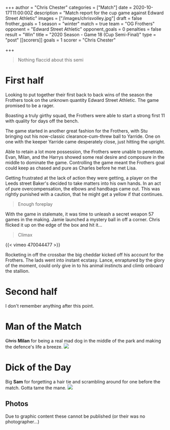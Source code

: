 +++
author = "Chris Chester"
categories = ["Match"]
date = 2020-10-17T11:00:00Z
description = "Match report for the cup game against Edward Street Athletic"
images = ["/images/chrisvolley.jpg"]
draft = false
frother_goals = 1
season = "winter"
match = true
team = "OG Frothers"
opponent = "Edward Street Athletic"
opponent_goals = 0
penalties = false
result = "Win"
title = "2020 Season - Game 18 (Cup Semi-Final)"
type = "post"
[[scorers]]
goals = 1
scorer = "Chris Chester"

+++
> Nothing flaccid about this semi

# First half

Looking to put together their first back to back wins of the season the Frothers took on the unknown quantity Edward Street Athletic. The game promised to be a rager.

Boasting a truly girthy squad, the Frothers were able to start a strong first 11 with quality for days off the bench.

The game started in another great fashion for the Frothers, with Stu bringing out his now-classic clearance-cum-threw ball to Yarride. One on one with the keeper Yarride came desperately close, just hitting the upright.

Able to retain a lot more possession, the Frothers were unable to penetrate. Evan, Milan, and the Harrys showed some real desire and composure in the middle to dominate the game. Controlling the game meant the Frothers goal could keep as chased and pure as Charles before he met Lisa.

Getting frustrated at the lack of action they were getting, a player on the Leeds street Baker's decided to take matters into his own hands. In an act of pure overcompensation, the elbows and handbags came out. This was rightly punished with a caution, that he might get a yellow if that continues.

> Enough foreplay

With the game in stalemate, it was time to unleash a secret weapon 57 games in the making. Jamie launched a mystery ball in off a corner. Chris flicked it up on the edge of the box and hit it...

> Climax

{{< vimeo 470044477 >}}

Rocketing in off the crossbar the big cheddar kicked off his account for the Frothers. The lads went into instant ecstasy. Lance, enraptured by the glory of the moment, could only give in to his animal instincts and climb onboard the stallion.

# Second half

I don't remember anything after this point.

# Man of the Match

~~Chris~~ **Milan** for being a real mad dog in the middle of the park and making the defence's life a breeze.
![](/images/milangoof.jpg)

# Dick of the Day

Big **Sam** for forgetting a hair tie and scrambling around for one before the match. Gotta tame the mane.
![](/images/sampony.jpg)

## Photos
Due to graphic content these cannot be published (or their was no photographer...)